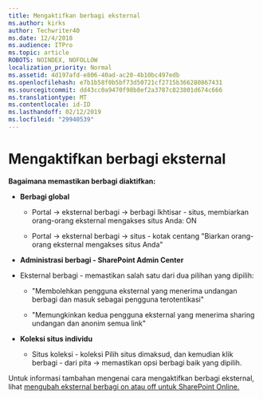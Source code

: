 ```yaml
---
title: Mengaktifkan berbagi eksternal
ms.author: kirks
author: Techwriter40
ms.date: 12/4/2018
ms.audience: ITPro
ms.topic: article
ROBOTS: NOINDEX, NOFOLLOW
localization_priority: Normal
ms.assetid: 4d197afd-e806-40ad-ac20-4b10bc497edb
ms.openlocfilehash: e7b1b58f0b5bf73d50721cf2715b366280867431
ms.sourcegitcommit: dd43cc0a9470f98b8ef2a3787c823801d674c666
ms.translationtype: MT
ms.contentlocale: id-ID
ms.lasthandoff: 02/12/2019
ms.locfileid: "29940539"
---
```

# <a name="enable-external-sharing"></a>Mengaktifkan berbagi eksternal

 **Bagaimana memastikan berbagi diaktifkan:**
  
- **Berbagi global**
    
  - Portal -\> eksternal berbagi -\> berbagi Ikhtisar - situs, membiarkan orang-orang eksternal mengakses situs Anda: ON
    
  - Portal -\> eksternal berbagi -\> situs - kotak centang "Biarkan orang-orang eksternal mengakses situs Anda"
    
- **Administrasi berbagi - SharePoint Admin Center**
    
- Eksternal berbagi - memastikan salah satu dari dua pilihan yang dipilih:
    
  - "Membolehkan pengguna eksternal yang menerima undangan berbagi dan masuk sebagai pengguna terotentikasi"
    
  - "Memungkinkan kedua pengguna eksternal yang menerima sharing undangan dan anonim semua link"
    
- **Koleksi situs individu**
    
  - Situs koleksi - koleksi Pilih situs dimaksud, dan kemudian klik berbagi - dari pita -\> memastikan opsi berbagi baik yang dipilih.
    
Untuk informasi tambahan mengenai cara mengaktifkan berbagi eksternal, lihat [mengubah eksternal berbagi on atau off untuk SharePoint Online.](https://go.microsoft.com/fwlink/?linkid=2047681&amp;clcid=0x409)
  

